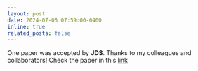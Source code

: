```yaml
---
layout: post
date: 2024-07-05 07:59:00-0400
inline: true
related_posts: false
---
```


One paper was accepted by **JDS**. Thanks to my colleagues and collaborators! Check the paper in this [link](https://doi.org/10.3168/jds.2023-24601)
